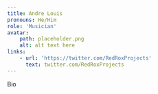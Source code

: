 ```yaml
---
title: Andre Louis
pronouns: He/Him
role: 'Musician'
avatar:
    path: placeholder.png
    alt: alt text here
links:
    - url: 'https://twitter.com/RedRoxProjects'
      text: twitter.com/RedRoxProjects
---
```


Bio
